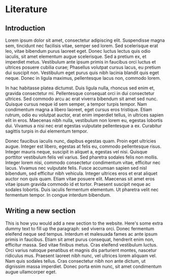<script>
    import TEISimple from '$lib/TEISimple.svelte'
</script>

# Literature

## Introduction
Lorem ipsum dolor sit amet, consectetur adipiscing elit. Suspendisse magna sem, tincidunt nec facilisis vitae, semper sed lorem. Sed scelerisque erat leo, vitae bibendum purus laoreet eget. Donec luctus lectus quis odio iaculis, sit amet elementum augue scelerisque. Sed a pretium ex, et imperdiet metus. Vestibulum ante ipsum primis in faucibus orci luctus et ultrices posuere cubilia curae; Phasellus volutpat cursus lacus, eu pretium dui suscipit non. Vestibulum eget purus quis nibh lacinia blandit quis eget neque. Donec in ligula maximus, pellentesque lacus non, commodo lorem.

In hac habitasse platea dictumst. Duis ligula nulla, rhoncus sed enim et, gravida consectetur mi. Pellentesque consequat orci in dui consectetur ultrices. Sed commodo arcu ac erat viverra bibendum sit amet sed nunc. Quisque cursus neque id sem semper, a tempor turpis tempor. Nam condimentum magna a libero laoreet, eget cursus eros tristique. Etiam rutrum, odio eu volutpat auctor, erat enim imperdiet tellus, in ultrices sapien elit in eros. Maecenas nibh nulla, vestibulum non lorem eu, egestas lobortis dui. Vivamus a nisi nec erat egestas vulputate pellentesque a ex. Curabitur sagittis turpis in dui elementum tempor.

Donec faucibus iaculis nunc, dapibus egestas quam. Proin eget ultricies augue. Integer est libero, egestas at felis eu, commodo pellentesque risus. Integer mauris neque, suscipit in aliquet a, egestas vel nisi. Quisque porttitor vestibulum felis vel varius. Sed pharetra sodales felis non mollis. Integer lorem nisi, commodo consectetur condimentum vitae, efficitur nec lacus. Vivamus nec vulputate felis. Fusce accumsan sapien sed nisl bibendum, sed efficitur nibh vehicula. Integer ultrices eros et erat aliquet auctor non quis quam. Etiam vitae posuere elit. Maecenas sit amet eros vitae ipsum gravida commodo id et tortor. Praesent suscipit neque ac sodales lobortis. Duis iaculis fermentum elementum. Ut pharetra velit nec fermentum tempor. In congue interdum bibendum.

## Writing a new section
This is how you would add a new section to the website. Here's some extra dummy text to fill up the paragraph: sed viverra orci. Donec fermentum eleifend neque sed tempus. Interdum et malesuada fames ac ante ipsum primis in faucibus. Etiam sit amet purus consequat, hendrerit enim non, efficitur massa. Sed vitae finibus metus. Cras eleifend vestibulum luctus. Orci varius natoque penatibus et magnis dis parturient montes, nascetur ridiculus mus. Praesent laoreet nibh nunc, vel ultrices lorem aliquam vel. Nam quis sodales tellus. Cras consectetur nibh non ante dictum, ut dignissim massa imperdiet. Donec porta enim nunc, sit amet condimentum augue ullamcorper eget.

<TEISimple path="https://raw.githubusercontent.com/NewcastleRSE/beeing-human-tei-data/dev/1623_consolidated.xml"/>
